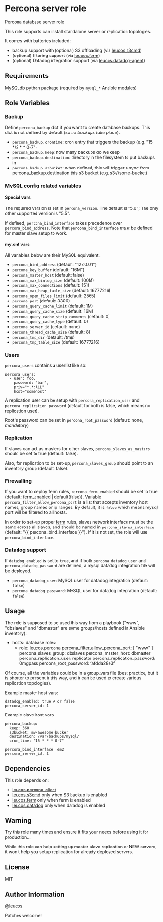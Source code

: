 # Percona server role

Percona database server role

This role supports can install standalone server or replication topologies.

It comes with batteries included:

- backup support with (optional) S3 offloading (via [leucos.s3cmd](https://github.com/leucos/ansible-s3cmd))
- (optional) filtering support (via [leucos.ferm](https://github.com/leucos/ansible-ferm))
- (optional) Datadog integration support (via [leucos.datadog-agent](https://github.com/leucos/ansible-datadog-agent))

## Requirements

MySQLdb python package (required by `mysql_*` Ansible modules)

## Role Variables

### Backup

Define `percona_backup` dict if you want to create database backups.
This dict is not defined by default (so _no backups take place_).

- `percona_backup.crontime`: cron entry that triggers the backup (e.g. "15 */2 * * 0-7")
- `percona_backup.keep`: how many backups do we keep
- `percona_backup.destination`: directory in the filesystem to put backups in
- `percona_backup.s3bucket`: when defined, this will trigger a sync from percona_backup.destination this s3 bucket (e.g. s3://some-bucket)

### MySQL config related variables

#### Special vars

The required version is set in `percona_version`. The default is "5.6"; The only
other supported version is "5.5".

If defined, `percona_bind_interface` takes precedence over
`percona_bind_address`. Note that `percona_bind_interface` *must* be defined for
master slave setup to work.

#### my.cnf vars

All variables below are their MySQL equivalent.

- `percona_bind_address` (default: "127.0.0.1")
- `percona_key_buffer` (default: "16M")
- `percona_master_host` (default: false)
- `percona_max_binlog_size` (default: 100M)
- `percona_max_connections` (default: 151)
- `percona_max_heap_table_size` (default: 16777216)
- `percona_open_files_limit` (default: 2565)
- `percona_port` (default: 3306)
- `percona_query_cache_limit` (default: 1M)
- `percona_query_cache_size` (default: 16M)
- `percona_query_cache_strip_comments` (default: 0)
- `percona_query_cache_type` (default: 0)
- `percona_server_id` (default: none)
- `percona_thread_cache_size` (default: 8)
- `percona_tmp_dir` (default: /tmp)
- `percona_tmp_table_size` (default: 16777216)

### Users

`percona_users` contains a userlist like so:

    percona_users:
      - user: foo,
        password: "bar",
        priv="*.*:ALL"
        host="somehost"

A replication user can be setup with `percona_replication_user` and
`percona_replication_password` (default for both is false, which means no
replication user).

Root's password can be set in `percona_root_password` (default: none,
*mandatory*)

### Replication

If slaves can act as masters for other slaves, `percona_slaves_as_masters`
should be set to true (default: false). 

Also, for replication to be set-up, `percona_slaves_group` should point to an
inventory group (default: false).

### Firewalling

If you want to deploy ferm rules, `percona_ferm_enabled` should be set to true
(default: ferm_enabled | default(false)). Variable
`percona_filter_allow_percona_port` is a list that accepts inventory host
names, group names or ip ranges. By default, it is `false` which means mysql
port will be filtered to all hosts.

In order to set-up proper [ferm](https://galaxy.ansible.com/detail#/role/6120)
rules, slaves network interface must be the same across all slaves, and should
be named in `percona_slaves_interface` (default: "{{ percona_bind_interface
}}"). If it is not set, the role will use `percona_bind_interface`.

### Datadog support

If `datadog_enabled` is set to `true`, and if both `percona_datadog_user` and
`percona_datadog_password` are defined, a mysql datadog integration file will
be deployed.

- `percona_datadog_user`: MySQL user for datadog integration (default: `false`)
- `percona_datadog_password`: MySQL user for datadog integration (default: `false`)

Usage
-----

The role is supposed to be used this way from a playbook ("www", "dbslaves"
and "dbmaster" are some groups/hosts defined in Ansible inventory):

  - hosts: database
    roles:
      - role: leucos.percona
        percona_filter_allow_percona_port: [ "www" ]
        percona_slaves_group: dbslaves
        percona_master_host: dbmaster
        percona_replication_user: replicator
        percona_replication_password: 0mgpass
        percona_root_password: fafdda28e3f

Of course, all the variables could be in a group_vars file (best practice, but
it is shorter to present it this way, and it can be used to create various
replication topologies).

Example master host vars:

    datadog_enabled: true # or false
    percona_server_id: 1

Example slave host vars: 

    percona_backup:
      keep: 360
      s3bucket: my-awesome-bucker
      destination: /var/backups/mysql/
      cron_time: "15 * * * 0-7"

    percona_bind_interface: em2
    percona_server_id: 2


Dependencies
------------

This role depends on:
- [leucos.percona-client](https://github.com/leucos/ansible-percona-client)
- [leucos.s3cmd](https://github.com/leucos/ansible-s3cmd) only when S3 backup is enabled
- [leucos.ferm](https://github.com/leucos/ansible-ferm) only when ferm is enabled
- [leucos.datadog](https://github.com/leucos/ansible-datadog) only when datadog is enabled

Warning
-------

Try this role many times and ensure it fits your needs before using it for production...

While this role can help setting up master-slave replication or NEW servers,
it won't help you setup replication for already deployed servers.

License
-------

MIT

Author Information
------------------

[@leucos](https://github.com/leucos)

Patches welcome!
